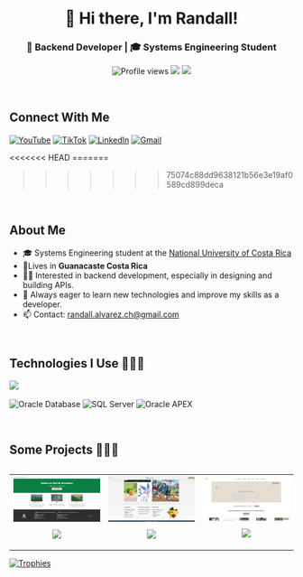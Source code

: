<h1 align="center">🙈 Hi there, I'm Randall! </h1>
<h3 align="center">🤑 Backend Developer | 🎓 Systems Engineering Student </h3>


<p align="center">
  <img src="https://komarev.com/ghpvc/?username=Ogiwara-unu&color=000000" alt="Profile views" />
  <img src="https://img.shields.io/github/followers/Ogiwara-unu?style=social" />
  <img src="https://img.shields.io/github/stars/Ogiwara-unu?style=social" />
</p>
  
  <br>

 <h2 align="left">Connect With Me</h3>

<p align="left">
  <a href="https://www.youtube.com/@OgiGuarra" target="blank"><img align="center" src="https://img.shields.io/badge/YouTube-FF0000?style=for-the-badge&logo=youtube&logoColor=white" alt="YouTube" /></a>
  <a href="https://www.tiktok.com/@ogiwara_fms" target="blank"><img align="center" src="https://img.shields.io/badge/TikTok-000000?style=for-the-badge&logo=tiktok&logoColor=white" alt="TikTok" /></a>
  <a href="https://www.linkedin.com/in/randallalv" target="blank"><img align="center" src="https://img.shields.io/badge/LinkedIn-0077B5?style=for-the-badge&logo=linkedin&logoColor=white" alt="LinkedIn" /></a>
  <a href="mailto:randall.alvarez.ch@gmail.com" target="blank"><img align="center" src="https://img.shields.io/badge/Gmail-D14836?style=for-the-badge&logo=gmail&logoColor=white" alt="Gmail" /></a>
</p>
<<<<<<< HEAD
=======


>>>>>>> 75074c88dd9638121b56e3e19af0589cd899deca
<br>

## About Me

- 🎓 Systems Engineering student at the [National University of Costa Rica](https://www.una.ac.cr/)
- 🏡Lives in **Guanacaste Costa Rica**
- 👨‍💻 Interested in backend development, especially in designing and building APIs.
- 🚀 Always eager to learn new technologies and improve my skills as a developer.
- 📫 Contact: randall.alvarez.ch@gmail.com

<br>

## Technologies I Use 👨🏻‍💻

<p align="left">
  <a href="https://skillicons.dev">
    <img src="https://skillicons.dev/icons?i=androidstudio,cpp,java,php,py,css,html,js,ts,discord,angular,react,jquery,express,nodejs,bootstrap,azure,mysql,sqlite,firebase,git,github,docker,postman,vscode,figma,markdown,bash,laravel&perline=12" />
  </a>
</p>

<p align="left">
  <img src="https://img.shields.io/badge/Oracle_DB-F80000?style=for-the-badge&logo=oracle&logoColor=white" alt="Oracle Database" />
  <img src="https://img.shields.io/badge/SQL_Server-CC2927?style=for-the-badge&logo=microsoftsqlserver&logoColor=white" alt="SQL Server" />
  <img src="https://img.shields.io/badge/Oracle_APEX-F80000?style=for-the-badge&logo=oracle&logoColor=white" alt="Oracle APEX" />
</p>

<br>

## Some Projects 👨🏻‍💻

<table align="left">
<tr>
  <td width="25%" align="center">
    <a href="https://github.com/Ogiwara-unu/SDGI_doc" target="blank">
      <img align="center" width="100%" src="https://raw.githubusercontent.com/Ogiwara-unu/Ogiwara-unu/main/assets/sdgi_doc.png" alt="SDGI_doc" />
    </a>
    <p>
      <a href="https://github.com/Ogiwara-unu/SDGI_doc" target="blank">
        <img src="https://img.shields.io/badge/GitHub-100000?style=for-the-badge&logo=github&logoColor=white" />
      </a>
    </p>
  </td>

  <td width="25%" align="center">
    <a href="https://github.com/Ogiwara-unu/PokeProject" target="blank">
      <img align="center" width="100%" src="https://raw.githubusercontent.com/Ogiwara-unu/Ogiwara-unu/main/assets/pokeProject.png" alt="PokeProject" />
    </a>
    <p>
      <a href="https://github.com/Ogiwara-unu/PokeProject" target="blank">
        <img src="https://img.shields.io/badge/GitHub-100000?style=for-the-badge&logo=github&logoColor=white" />
      </a>
    </p>
  </td>

  <td width="25%" align="center">
    <a href="https://github.com/Ogiwara-unu/OkaryMsc" target="blank">
      <img align="center" width="100%" src="https://raw.githubusercontent.com/Ogiwara-unu/Ogiwara-unu/main/assets/okary.png" alt="okarysMsc" />
    </a>
    <p>
      <a href="https://github.com/Ogiwara-unu/OkaryMsc" target="blank">
        <img src="https://img.shields.io/badge/GitHub-100000?style=for-the-badge&logo=github&logoColor=white" />
      </a>
    </p>
  </td>
</tr>
</table>


<br><br><br><br>

<div align="left">
  <a href="https://github.com/ryo-ma/github-profile-trophy">
    <img src="https://github-profile-trophy.vercel.app/?username=Ogiwara-unu&theme=radical&row=1&column=7&margin-h=15&margin-w=5&no-bg=true" alt="Trophies" width="84%" />
  </a>
</div>
</p>
